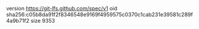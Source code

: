 version https://git-lfs.github.com/spec/v1
oid sha256:c05b8da91f2f8346548e9169f4959575c0370c1cab231e39581c289f4a9b71f2
size 9353
